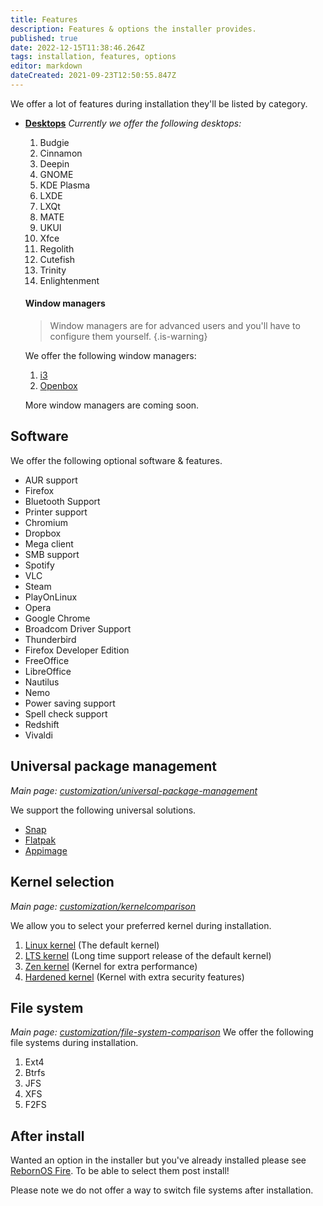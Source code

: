 ```yaml
---
title: Features
description: Features & options the installer provides.
published: true
date: 2022-12-15T11:38:46.264Z
tags: installation, features, options
editor: markdown
dateCreated: 2021-09-23T12:50:55.847Z
---
```


We offer a lot of features during installation they'll be listed by category.

- [**Desktops**](/customization/desktops)
	*Currently we offer the following desktops:*
	1.  Budgie
	2.  Cinnamon
	3.  Deepin
	4.  GNOME
	5.  KDE Plasma
	6.  LXDE
	7.  LXQt
	8.  MATE
	9.  UKUI
	10.  Xfce
	11.  Regolith
	12.  Cutefish
	13.  Trinity
	14. Enlightenment

	#### Window managers
	>	Window managers are for advanced users and you'll have to configure them yourself.
	{.is-warning}

	We offer the following window managers:
	1.  [i3](https://i3wm.org/docs/userguide)
	2.  [Openbox](http://openbox.org/wiki/Help:Contents)

	More window managers are coming soon.

## Software

We offer the following optional software & features.

-   AUR support
-   Firefox
-   Bluetooth Support
-   Printer support
-   Chromium
-   Dropbox
-   Mega client
-   SMB support
-   Spotify
-   VLC
-   Steam
-   PlayOnLinux
-   Opera
-   Google Chrome
-   Broadcom Driver Support
-   Thunderbird
-   Firefox Developer Edition
-   FreeOffice
-   LibreOffice
-   Nautilus
-   Nemo
-   Power saving support
-   Spell check support
-   Redshift
-   Vivaldi

## Universal package management
*Main page: [customization/universal-package-management](/customization/universal-package-management)*

We support the following universal solutions.

-   [Snap](https://snapcraft.io)
-   [Flatpak](https://flatpak.org)
-   [Appimage](https://appimage.org)


<!---## Theming

We offer optionally theming during installation.

More info coming soon

## Shell selection

We offer the option to select your preferred shell.

-   [Bash](https://www.gnu.org/software/bash) (default)
-   [Zsh](https://zsh.org)
-   [Fish](https://fishshell.com)

[/customization/shell](/en/customization/shell)
--> 
## Kernel selection
*Main page: [customization/kernelcomparison](/en/customization/kernelcomparison)*

We allow you to select your preferred kernel during installation.
1.  [Linux kernel](https://kernel.org) (The default kernel)
2.  [LTS kernel](https://kernel.org) (Long time support release of the default kernel)
3.  [Zen kernel](https://github.com/zen-kernel/zen-kernel) (Kernel for extra performance)
4.  [Hardened kernel](https://github.com/anthraxx/linux-hardened) (Kernel with extra security features)

## File system
*Main page: [customization/file-system-comparison](/customization/file-system-comparison)*
We offer the following file systems during installation.

1.  Ext4
2.  Btrfs
3.  JFS
4.  XFS
5.  F2FS

## After install

Wanted an option in the installer but you've already installed please see [RebornOS Fire](/en/apps/rebornosfire). To be able to select them post install!

Please note we do not offer a way to switch file systems after installation.